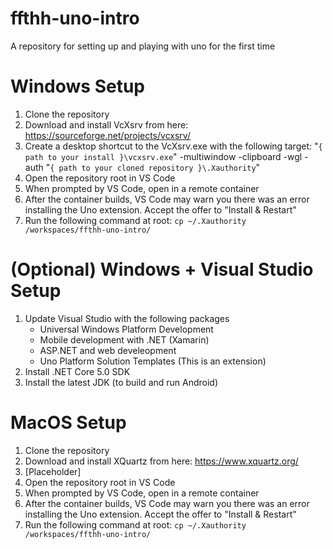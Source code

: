 # ffthh-uno-intro
A repository for setting up and playing with uno for the first time

# Windows Setup
1. Clone the repository
1. Download and install VcXsrv from here: https://sourceforge.net/projects/vcxsrv/
1. Create a desktop shortcut to the VcXsrv.exe with the following target: "`{ path to your install }\vcxsrv.exe`" -multiwindow -clipboard -wgl -auth "`{ path to your cloned repository }\.Xauthority`" 
1. Open the repository root in VS Code
1. When prompted by VS Code, open in a remote container
1. After the container builds, VS Code may warn you there was an error installing the Uno extension. Accept the offer to "Install & Restart"
1. Run the following command at root: `cp ~/.Xauthority /workspaces/ffthh-uno-intro/`

# (Optional) Windows + Visual Studio Setup
1. Update Visual Studio with the following packages
    * Universal Windows Platform Development
    * Mobile development with .NET (Xamarin)
    * ASP.NET and web develeopment
    * Uno Platform Solution Templates (This is an extension)
1. Install .NET Core 5.0 SDK
1. Install the latest JDK (to build and run Android)


# MacOS Setup
1. Clone the repository
1. Download and install XQuartz from here: https://www.xquartz.org/
1. [Placeholder]
1. Open the repository root in VS Code
1. When prompted by VS Code, open in a remote container
1. After the container builds, VS Code may warn you there was an error installing the Uno extension. Accept the offer to "Install & Restart"
1. Run the following command at root: `cp ~/.Xauthority /workspaces/ffthh-uno-intro/`
